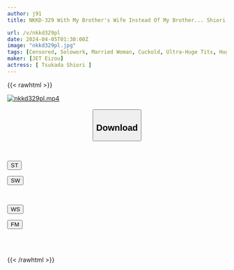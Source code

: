 ```yaml
---
author: j91
title: NKKD-329 With My Brother's Wife Instead Of My Brother... Shiori Tsukada, The Big-breasted Brother-in-law Who Fell In Love With Her Brother-in-law's Big Cock.

url: /v/nkkd329pl
date: 2024-04-05T01:30:00Z
image: "nkkd329pl.jpg"
tags: [Censored, Solowork, Married Woman, Cuckold, Ultra-Huge Tits, Huge Butt, Huge Cock	]
maker: [JET Eizou]
actress: [ Tsukada Shiori ]
---
```



{{< rawhtml >}}

<div class="video" data-videoid="3amj0AbM8jfdz0Z">
    <a href="javascript:;">
        <img src="/v/nkkd329pl/nkkd329pl.jpg" width="WIDTH" height="HEIGHT" alt="nkkd329pl.mp4" loading="lazy">
    </a>
</div>

<script type="text/javascript" src="https://j91.asia/asset/on-demand-st.js"></script>

<br>
  <link rel="stylesheet" href="https://j91.asia/asset/bs5.css">
  
  <center>
  <button class="btn btn-primary" type="button" data-bs-toggle="collapse" data-bs-target=".multi-collapse" aria-expanded="false" aria-controls="multiCollapseExample1 multiCollapseExample2"><h2>Download</h2></button></center>
</p>
<div class="row">
  <div class="col">
    <div class="collapse multi-collapse" id="multiCollapseExample1">
      <div class="card card-body">
	      	      <br>
<div class="buttons">  
<p><a href="https://streamtape.to/v/3amj0AbM8jfdz0Z" target="_blank"><button class="btn-hover color-3"><i class="fa fa-download"></i> ST</button></a></p>
<p><a href="https://asnwish.com/79cgk0vv7t2j" target="_blank"><button class="btn-hover color-2"><i class="fa fa-download"></i> SW</button></a></p></div>
    </div>
  </div>
</div>
  <div class="col">
    <div class="collapse multi-collapse" id="multiCollapseExample2">
      <div class="card card-body">
	      <br>
<div class="buttons">
<p><a href="https://wolfstream.tv/m4ejfqnp29d4"><button class="btn-hover color-9"><i class="fa fa-download"></i> WS</button></a></p>
<p><a href="https://filemoon.sx/d/41t8tmgl0ono"><button class="btn-hover color-8"><i class="fa fa-download"></i> FM</button></a></p></div>
<br><br>
      </div>
    </div>
  </div>
</div>

{{< /rawhtml >}}